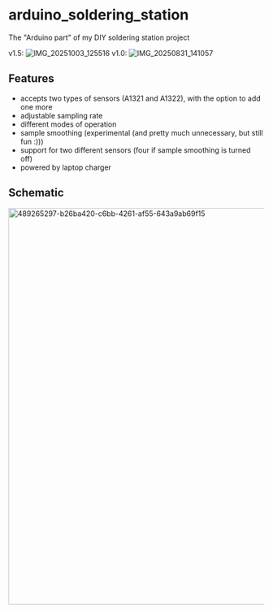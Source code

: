 # arduino_soldering_station
The "Arduino part" of my DIY soldering station project

v1.5:
![IMG_20251003_125516](https://github.com/user-attachments/assets/520b539b-0462-4b56-8b2e-ab0cc9de2778)
v1.0:
![IMG_20250831_141057](https://github.com/user-attachments/assets/ca884260-8cba-4daf-860c-7af6deb4c5b9)

## Features
- accepts two types of sensors (A1321 and A1322), with the option to add one more
- adjustable sampling rate
- different modes of operation
- sample smoothing (experimental (and pretty much unnecessary, but still fun :)))
- support for two different sensors (four if sample smoothing is turned off)
- powered by laptop charger

## Schematic

<img width="551" height="781" alt="489265297-b26ba420-c6bb-4261-af55-643a9ab69f15" src="https://github.com/user-attachments/assets/90c02aaa-defa-4cf0-962f-22442b10fd52" />
